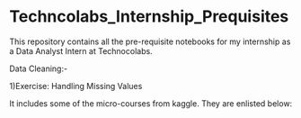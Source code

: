 # Techncolabs_Internship_Prequisites
This repository contains all the pre-requisite notebooks for my internship as a Data Analyst Intern at Technocolabs.

Data Cleaning:-

1)Exercise: Handling Missing Values


It includes some of the micro-courses from kaggle. They are enlisted below:

